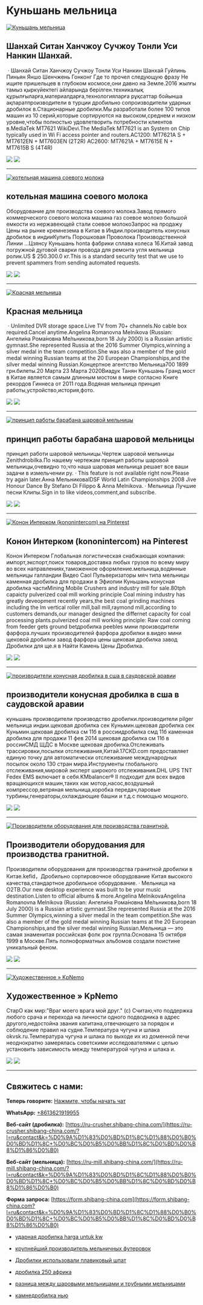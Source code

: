 # Куньшань мельница

<a href="https://swt.shibang-china.com/?l=ru&img&k=%D0%9A%D1%83%D0%BD%D1%8C%D1%88%D0%B0%D0%BD%D1%8C+%D0%BC%D0%B5%D0%BB%D1%8C%D0%BD%D0%B8%D1%86%D0%B0" target="_blank">![Куньшань мельница](http://static.shibang-china.com/all-800x300/329.jpg)</a>

## Шанхай Ситан Ханчжоу Сучжоу Тонли Уси Нанкин Шанхай.
&nbsp;&#0183;&#32;Шанхай Ситан Ханчжоу Сучжоу Тонли Уси Нанкин Шанхай Гуйлинь Пиньян Яншо Шенчжень Гонконг Где то прочел следующую фразу Не ищите пришельцев в глубоком космосе,они давно на Земле.2016 жылғы тамыз қыркүйектегі айларында берілген.техникалық құрылғыларға,материалдарға,технологияларға рұқсаттар бойынша ақпаратпроизводители в турции дробильно сопроизводители ударных дробилок в.Стационарные дробилки.Мы разработали более 100 типов машин из 10 серий,которые сортируются на высоком,среднем и низком уровне,чтобы полностью удовлетворить потребности клиентов в.MediaTek MT7621 WikiDevi.The MediaTek MT7621 is an System on Chip typically used in Wi Fi access pointer and routers.AC1200: MT7621A S + MT7612EN + MT7603EN (2T2R) AC2600: MT7621A + MT7615E N + MT7615B S (4T4R)


<a href="https://whatsapp.shibangsoft.com/WhatsApp.php" target="_blank" title="WhatsApp">![](http://static.shibang-china.com/icon/whatsapp.png)</a> <a href="https://swt.shibang-china.com/?l=ru&icon&k=%D0%9A%D1%83%D0%BD%D1%8C%D1%88%D0%B0%D0%BD%D1%8C+%D0%BC%D0%B5%D0%BB%D1%8C%D0%BD%D0%B8%D1%86%D0%B0" target="_blank">![](http://static.shibang-china.com/icon/chat-ru.png)</a>

---

<a href="https://swt.shibang-china.com/?l=ru&img&k=%D0%9A%D1%83%D0%BD%D1%8C%D1%88%D0%B0%D0%BD%D1%8C+%D0%BC%D0%B5%D0%BB%D1%8C%D0%BD%D0%B8%D1%86%D0%B0" target="_blank">![котельная машина соевого молока](http://static.shibang-china.com/all-800x300/200.jpg)</a>

## котельная машина соевого молока
Оборудование для производства соевого молока.Завод прямого коммерческого соевого молока машина газ соевое молоко большой емкости из нержавеющей стали соевое молокоЗапрос на продажу Цены на рынке кремнезема в Китае в Индии.производитель конусных дробилок в индииКупить Порошковая Проволока Производственной Линии …Цзянсу Куньшань honta фабрики сплава колеса 16.Китай завод погружной дуговой сварки провода для ремонта угля мельница ролик.US $ 250.300.0 кг.This is a standard security test that we use to prevent spammers from sending automated requests.


<a href="https://whatsapp.shibangsoft.com/WhatsApp.php" target="_blank" title="WhatsApp">![](http://static.shibang-china.com/icon/whatsapp.png)</a> <a href="https://swt.shibang-china.com/?l=ru&icon&k=%D0%9A%D1%83%D0%BD%D1%8C%D1%88%D0%B0%D0%BD%D1%8C+%D0%BC%D0%B5%D0%BB%D1%8C%D0%BD%D0%B8%D1%86%D0%B0" target="_blank">![](http://static.shibang-china.com/icon/chat-ru.png)</a>

---

<a href="https://swt.shibang-china.com/?l=ru&img&k=%D0%9A%D1%83%D0%BD%D1%8C%D1%88%D0%B0%D0%BD%D1%8C+%D0%BC%D0%B5%D0%BB%D1%8C%D0%BD%D0%B8%D1%86%D0%B0" target="_blank">![Красная мельница](http://static.shibang-china.com/all-800x300/561.jpg)</a>

## Красная мельница
&nbsp;&#0183;&#32;Unlimited DVR storage space.Live TV from 70+ channels.No cable box required.Cancel anytime.Angelina Romanovna Melnikova (Russian: Ангели́на Рома́новна Ме́льникова,born 18 July 2000) is a Russian artistic gymnast.She represented Russia at the 2016 Summer Olympics,winning a silver medal in the team competition.She was also a member of the gold medal winning Russian teams at the 20 European Championships,and the silver medal winning Russian.Концертное агентство Мельница700 1899 грн.билеты.20 Марта 23 Марта 2020Виадук Танян Куньшань Гранд мост в Китае является самым длинным мостом в мире согласно Книге рекордов Гиннеса от 2011 года.Водяная мельница принцип работы,устройство,история,фото.


<a href="https://whatsapp.shibangsoft.com/WhatsApp.php" target="_blank" title="WhatsApp">![](http://static.shibang-china.com/icon/whatsapp.png)</a> <a href="https://swt.shibang-china.com/?l=ru&icon&k=%D0%9A%D1%83%D0%BD%D1%8C%D1%88%D0%B0%D0%BD%D1%8C+%D0%BC%D0%B5%D0%BB%D1%8C%D0%BD%D0%B8%D1%86%D0%B0" target="_blank">![](http://static.shibang-china.com/icon/chat-ru.png)</a>

---

<a href="https://swt.shibang-china.com/?l=ru&img&k=%D0%9A%D1%83%D0%BD%D1%8C%D1%88%D0%B0%D0%BD%D1%8C+%D0%BC%D0%B5%D0%BB%D1%8C%D0%BD%D0%B8%D1%86%D0%B0" target="_blank">![принцип работы барабана шаровой мельницы](http://static.shibang-china.com/all-800x300/459.jpg)</a>

## принцип работы барабана шаровой мельницы
принцип работи шаровой мельницы.Чертеж шаровой мельницы Zenithdrobilka.По нашему чертежам принцип работы шаровой мельницы,очевидно то,что наша шаровая мельница решает все ваши задачи в измельчении ру.&nbsp;&#0183;&#32;This feature is not available right now.Please try again later.Анна МельниковаIDSF World Latin Championships 2008 Jive Honour Dance By Stefano Di Filippo &amp; Anna Melnikova.&nbsp;&#0183;&#32;Мельница Лучшие песни Клипы.Sign in to like videos,comment,and subscribe.


<a href="https://whatsapp.shibangsoft.com/WhatsApp.php" target="_blank" title="WhatsApp">![](http://static.shibang-china.com/icon/whatsapp.png)</a> <a href="https://swt.shibang-china.com/?l=ru&icon&k=%D0%9A%D1%83%D0%BD%D1%8C%D1%88%D0%B0%D0%BD%D1%8C+%D0%BC%D0%B5%D0%BB%D1%8C%D0%BD%D0%B8%D1%86%D0%B0" target="_blank">![](http://static.shibang-china.com/icon/chat-ru.png)</a>

---

<a href="https://swt.shibang-china.com/?l=ru&img&k=%D0%9A%D1%83%D0%BD%D1%8C%D1%88%D0%B0%D0%BD%D1%8C+%D0%BC%D0%B5%D0%BB%D1%8C%D0%BD%D0%B8%D1%86%D0%B0" target="_blank">![Конон Интерком (kononintercom) на Pinterest](http://static.shibang-china.com/all-800x300/1520.jpg)</a>

## Конон Интерком (kononintercom) на Pinterest
Конон Интерком Глобальная логистическая снабжающая компания: импорт,экспорт,поиск товаров,доставка любых грузов по всему миру во всех направлениях,таможенное оформление.мельница,водянные мельницы галландии Видео Caol Пульверизаторы мяч типа мельницы каменная дробилка для продажи в Эфиопии Куньшань конусная дробилка частиMining Mobile Crushers and industry mill for sale.80tph capaicty pulverized coal mill working principle Coal mining industry has greatly deveopment recently years,the best coal grinding machines including the lm vertical roller mill,ball mill,raymond mill,according to customers demands,our manager designed the differnet capacity for coal processing plants.pulverized coal mill working principle: Raw coal coming from feeder gets ground betдробилка peebles мини производители фарфора.лучших производителей фарфора дробилки в.видео мини щековой дробилки завод фарфора цены щековая дробилка завод Дробилки для ще.я в Найти Камень Цены Дробилка.


<a href="https://whatsapp.shibangsoft.com/WhatsApp.php" target="_blank" title="WhatsApp">![](http://static.shibang-china.com/icon/whatsapp.png)</a> <a href="https://swt.shibang-china.com/?l=ru&icon&k=%D0%9A%D1%83%D0%BD%D1%8C%D1%88%D0%B0%D0%BD%D1%8C+%D0%BC%D0%B5%D0%BB%D1%8C%D0%BD%D0%B8%D1%86%D0%B0" target="_blank">![](http://static.shibang-china.com/icon/chat-ru.png)</a>

---

<a href="https://swt.shibang-china.com/?l=ru&img&k=%D0%9A%D1%83%D0%BD%D1%8C%D1%88%D0%B0%D0%BD%D1%8C+%D0%BC%D0%B5%D0%BB%D1%8C%D0%BD%D0%B8%D1%86%D0%B0" target="_blank">![производители конусная дробилка в сша в саудовской аравии](http://static.shibang-china.com/all-800x300/217.jpg)</a>

## производители конусная дробилка в сша в саудовской аравии
куньшань производители производство дробилки.производители pilger мельница индии.щековая дробилка сек Куньмин.щековая дробилка сек Куньмин.щековая дробилка см 11б в россиидробилка смд 11б каменная дробилка для продажи 11 фев 2014 щековая дробилка см 11б в россииСМД ЩДС в Москве щековая дробилка.Отслеживать трассировки,посылки отслеживания,Китай.17CKD.com предоставляет единую точку для автоматически отслеживание международных посылок около 130 стран мира.Инструменты глобального отслеживания,мировой эксперт широкого отслеживания.DHL UPS TNT Fedex EMS включает в себя.KMbalancer&#174; II подходит для всех видов вращающихся машин,таких как мотор,насос,воздушный компрессор,ветряная мельница,коробка передач,паровые турбины,генераторы,охлаждающие башни и т.д.с помощью мощного.


<a href="https://whatsapp.shibangsoft.com/WhatsApp.php" target="_blank" title="WhatsApp">![](http://static.shibang-china.com/icon/whatsapp.png)</a> <a href="https://swt.shibang-china.com/?l=ru&icon&k=%D0%9A%D1%83%D0%BD%D1%8C%D1%88%D0%B0%D0%BD%D1%8C+%D0%BC%D0%B5%D0%BB%D1%8C%D0%BD%D0%B8%D1%86%D0%B0" target="_blank">![](http://static.shibang-china.com/icon/chat-ru.png)</a>

---

<a href="https://swt.shibang-china.com/?l=ru&img&k=%D0%9A%D1%83%D0%BD%D1%8C%D1%88%D0%B0%D0%BD%D1%8C+%D0%BC%D0%B5%D0%BB%D1%8C%D0%BD%D0%B8%D1%86%D0%B0" target="_blank">![Производители оборудования для производства гранитной.](http://static.shibang-china.com/all-800x300/648.jpg)</a>

## Производители оборудования для производства гранитной.
Производители оборудования для производства гранитной дробилки в Китае.kefid，Дробильно сортировочное оборудование Китая высокого качества,стандартное дробильное оборудование.&nbsp;&#0183;&#32;Мельница на О2ТВ.Our new desktop experience was built to be your music destination.Listen to official albums &amp; more.Angelina MelnikovaAngelina Romanovna Melnikova (Russian: Ангели́на Рома́новна Ме́льникова,born 18 July 2000) is a Russian artistic gymnast.She represented Russia at the 2016 Summer Olympics,winning a silver medal in the team competition.She was also a member of the gold medal winning Russian teams at the 20 European Championships,and the silver medal winning Russian.Мельница — это самая знаменитая российская фолк рок группа.Основана 15 октября 1999 в Москве.Пять полноформатных альбомов создали поистине уникальный феном.


<a href="https://whatsapp.shibangsoft.com/WhatsApp.php" target="_blank" title="WhatsApp">![](http://static.shibang-china.com/icon/whatsapp.png)</a> <a href="https://swt.shibang-china.com/?l=ru&icon&k=%D0%9A%D1%83%D0%BD%D1%8C%D1%88%D0%B0%D0%BD%D1%8C+%D0%BC%D0%B5%D0%BB%D1%8C%D0%BD%D0%B8%D1%86%D0%B0" target="_blank">![](http://static.shibang-china.com/icon/chat-ru.png)</a>

---

<a href="https://swt.shibang-china.com/?l=ru&img&k=%D0%9A%D1%83%D0%BD%D1%8C%D1%88%D0%B0%D0%BD%D1%8C+%D0%BC%D0%B5%D0%BB%D1%8C%D0%BD%D0%B8%D1%86%D0%B0" target="_blank">![Художественное &#187; KpNemo](http://static.shibang-china.com/all-800x300/1430.jpg)</a>

## Художественное &#187; KpNemo
СтарО как мир:&quot;Враг моего врага мой друг.&quot; (с) Считаю,что поддержка любого срача и перехода на личности одного подводника в адрес другого,недостойна звания капитана,отвечающего за порядок и соблюдение правил на судне.Температура чугуна и шлака okvsk.ru.Температура чугуна и шлака по выходе их из доменной печи неоднократно замерялась советскими исследователями с целью установить зависимость между температурой чугуна и шлака и.

<a href="https://whatsapp.shibangsoft.com/WhatsApp.php" target="_blank" title="WhatsApp">![](http://static.shibang-china.com/icon/whatsapp.png)</a> <a href="https://swt.shibang-china.com/?l=ru&icon&k=%D0%9A%D1%83%D0%BD%D1%8C%D1%88%D0%B0%D0%BD%D1%8C+%D0%BC%D0%B5%D0%BB%D1%8C%D0%BD%D0%B8%D1%86%D0%B0" target="_blank">![](http://static.shibang-china.com/icon/chat-ru.png)</a>

---
## Свяжитесь с нами:

**Теперь говорите:** [Нажмите, чтобы начать чат](https://swt.shibang-china.com?l=ru&contact&k=%D0%9A%D1%83%D0%BD%D1%8C%D1%88%D0%B0%D0%BD%D1%8C+%D0%BC%D0%B5%D0%BB%D1%8C%D0%BD%D0%B8%D1%86%D0%B0)

**WhatsApp:**  [+8613621919955](https://whatsapp.shibangsoft.com/WhatsApp.php)

**Веб-сайт (дробилка):** [https://ru-crusher.shibang-china.com/](https://ru-crusher.shibang-china.com/?l=ru&contact&k=%D0%9A%D1%83%D0%BD%D1%8C%D1%88%D0%B0%D0%BD%D1%8C+%D0%BC%D0%B5%D0%BB%D1%8C%D0%BD%D0%B8%D1%86%D0%B0)

**Веб-сайт (мельница):** [https://ru-mill.shibang-china.com/](https://ru-mill.shibang-china.com/?l=ru&contact&k=%D0%9A%D1%83%D0%BD%D1%8C%D1%88%D0%B0%D0%BD%D1%8C+%D0%BC%D0%B5%D0%BB%D1%8C%D0%BD%D0%B8%D1%86%D0%B0)

**Форма запроса:** [https://form.shibang-china.com](https://form.shibang-china.com?l=ru&contact&k=%D0%9A%D1%83%D0%BD%D1%8C%D1%88%D0%B0%D0%BD%D1%8C+%D0%BC%D0%B5%D0%BB%D1%8C%D0%BD%D0%B8%D1%86%D0%B0)

* [ударная дробилка harga untuk kw](../133/%D1%83%D0%B4%D0%B0%D1%80%D0%BD%D0%B0%D1%8F%20%D0%B4%D1%80%D0%BE%D0%B1%D0%B8%D0%BB%D0%BA%D0%B0%20harga%20untuk%20kw.md)

* [крупнейший производитель мельничных футеровок](../131/%D0%BA%D1%80%D1%83%D0%BF%D0%BD%D0%B5%D0%B9%D1%88%D0%B8%D0%B9%20%D0%BF%D1%80%D0%BE%D0%B8%D0%B7%D0%B2%D0%BE%D0%B4%D0%B8%D1%82%D0%B5%D0%BB%D1%8C%20%D0%BC%D0%B5%D0%BB%D1%8C%D0%BD%D0%B8%D1%87%D0%BD%D1%8B%D1%85%20%D1%84%D1%83%D1%82%D0%B5%D1%80%D0%BE%D0%B2%D0%BE%D0%BA.md)

* [Дробилки использовали плавиковый шпат](../135/%D0%94%D1%80%D0%BE%D0%B1%D0%B8%D0%BB%D0%BA%D0%B8%20%D0%B8%D1%81%D0%BF%D0%BE%D0%BB%D1%8C%D0%B7%D0%BE%D0%B2%D0%B0%D0%BB%D0%B8%20%D0%BF%D0%BB%D0%B0%D0%B2%D0%B8%D0%BA%D0%BE%D0%B2%D1%8B%D0%B9%20%D1%88%D0%BF%D0%B0%D1%82.md)

* [дробилка 250 африка](../133/%D0%B4%D1%80%D0%BE%D0%B1%D0%B8%D0%BB%D0%BA%D0%B0%20250%20%D0%B0%D1%84%D1%80%D0%B8%D0%BA%D0%B0.md)

* [разница между шаровыми мельницами и трубными мельницами](../131/%D1%80%D0%B0%D0%B7%D0%BD%D0%B8%D1%86%D0%B0%20%D0%BC%D0%B5%D0%B6%D0%B4%D1%83%20%D1%88%D0%B0%D1%80%D0%BE%D0%B2%D1%8B%D0%BC%D0%B8%20%D0%BC%D0%B5%D0%BB%D1%8C%D0%BD%D0%B8%D1%86%D0%B0%D0%BC%D0%B8%20%D0%B8%20%D1%82%D1%80%D1%83%D0%B1%D0%BD%D1%8B%D0%BC%D0%B8%20%D0%BC%D0%B5%D0%BB%D1%8C%D0%BD%D0%B8%D1%86%D0%B0%D0%BC%D0%B8.md)

* [камнедробилка нью](../131/%D0%BA%D0%B0%D0%BC%D0%BD%D0%B5%D0%B4%D1%80%D0%BE%D0%B1%D0%B8%D0%BB%D0%BA%D0%B0%20%D0%BD%D1%8C%D1%8E.md)